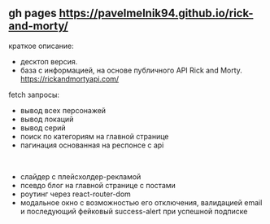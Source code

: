 ## gh pages https://pavelmelnik94.github.io/rick-and-morty/

краткое описание:

* десктоп версия.
* база с информацией,  на основе публичного API Rick and Morty. https://rickandmortyapi.com/

fetch запросы:
* вывод всех персонажей
* вывод локаций
* вывод серий 
* поиск по категориям на главной странице
* пагинация основанная на респонсе с api

<br>

* слайдер с плейсхолдер-рекламой
* псевдо блог на главной странице с постами
* роутинг через react-router-dom
* модальное окно с возможностью его отключения, валидацией email и последующий фейковый success-alert при успешной подписке
